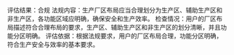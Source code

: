 评估结果：合规
法规内容：生产厂区布局应当合理划分为生产区、辅助生产区和非生产区，各功能区域应明确，确保安全和生产效率。
检查情况：用户的厂区布局描述符合合理布局的要求，生产区、辅助生产区和非生产区的划分清晰，并且功能分区明确。
评估依据：根据法规要求，用户的厂区布局合理，功能分区明确，符合生产安全与效率的基本要求。